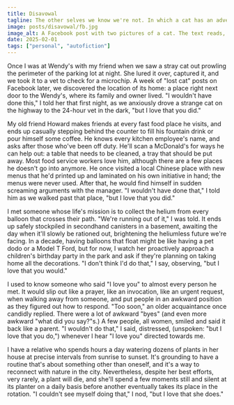 ```yaml
---
title: Disavowal
tagline: The other selves we know we're not. In which a cat has an adventure. With apologies to Jonathan Goldstein and Christopher Boucher.
image: posts/disavowal/fb.jpg
image_alt: A Facebook post with two pictures of a cat. The text reads, "This small, vocal black and white male cat was found in the Wendy's parking lot in Canton two days ago. He had a collar on but is not microchipped. Does anyone recognize him?"
date: 2025-02-01
tags: ["personal", "autofiction"]
---
```


Once I was at Wendy's with my friend when we saw a stray cat out prowling the perimeter of the parking lot at night. She lured it over, captured it, and we took it to a vet to check for a microchip. A week of "lost cat" posts on Facebook later, we discovered the location of its home: a place right next door to the Wendy's, where its family and owner lived. "I wouldn't have done this," I told her that first night, as we anxiously drove a strange cat on the highway to the 24-hour vet in the dark, "but I love that you did."

<!-- more -->

My old friend Howard makes friends at every fast food place he visits, and ends up casually stepping behind the counter to fill his fountain drink or pour himself some coffee. He knows every kitchen employee's name, and asks after those who've been off duty. He'll scan a McDonald's for ways he can help out: a table that needs to be cleaned, a tray that should be put away. Most food service workers love him, although there are a few places he doesn't go into anymore. He once visited a local Chinese place with new menus that he'd printed up and laminated on his own initiative in hand; the menus were never used. After that, he would find himself in sudden screaming arguments with the manager. "I wouldn't have done that," I told him as we walked past that place, "but I love that you did."

I met someone whose life's mission is to collect the helium from every balloon that crosses their path. "We're running out of it," I was told. It ends up safely stockpiled in secondhand canisters in a basement, awaiting the day when it'll slowly be rationed out, brightening the heliumless future we're facing. In a decade, having balloons that float might be like having a pet dodo or a Model T Ford, but for now, I watch her proactively approach a children's birthday party in the park and ask if they're planning on taking home all the decorations. "I don't think I'd do that," I say, observing, "but I love that you would."

I used to know someone who said "I love you" to almost every person he met. It would slip out like a prayer, like an invocation, like an urgent request, when walking away from someone, and put people in an awkward position as they figured out how to respond. "Too soon," an older acquaintance once candidly replied. There were a lot of awkward "byes" (and even more awkward "what did you say?"s.) A few people, all women, smiled and said it back like a parent. "I wouldn't do that," I said, distressed, (unspoken: "but I love that you do,") whenever I hear "I love you" directed towards me.

I have a relative who spends hours a day watering dozens of plants in her house at precise intervals from sunrise to sunset. It's grounding to have a routine that's about something other than oneself, and it's a way to reconnect with nature in the city. Nevertheless, despite her best efforts, very rarely, a plant will die, and she'll spend a few moments still and silent at its planter on a daily basis before another eventually takes its place in the rotation. "I couldn't see myself doing that," I nod, "but I love that she does."
